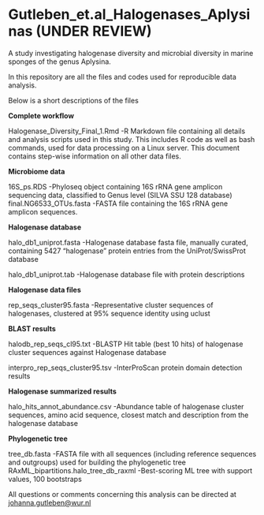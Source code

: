 # Gutleben_et.al_Halogenases_Aplysinas (UNDER REVIEW)
A study investigating halogenase diversity and  microbial diversity in marine sponges of the genus Aplysina.

In this repository are all the files and codes used for reproducible data analysis.

Below is a short descriptions of the files

**Complete workflow** 

Halogenase_Diversity_Final_1.Rmd -R Markdown file containing all details and analysis scripts used in this study. This includes R code as well as bash commands, used for data processing on a Linux server. This document contains step-wise information on all other data files.


**Microbiome data** 

16S_ps.RDS                        -Phyloseq object containing 16S rRNA gene amplicon sequencing data, classified to Genus level (SILVA SSU 128 database)  
final.NG6533_OTUs.fasta           -FASTA file containing the 16S rRNA gene amplicon sequences.

**Halogenase database**  

halo_db1_uniprot.fasta            -Halogenase database fasta file, manually curated, containing 5427 “halogenase” protein entries from the UniProt/SwissProt database

halo_db1_uniprot.tab              -Halogenase database file with protein descriptions


**Halogenase data files**

rep_seqs_cluster95.fasta          -Representative cluster sequences of halogenases, clustered at 95% sequence identity using uclust


**BLAST results**

halodb_rep_seqs_cl95.txt          -BLASTP Hit table (best 10 hits) of halogenase cluster sequences against Halogenase database

interpro_rep_seqs_cluster95.tsv   -InterProScan protein domain detection results


**Halogenase summarized results** 

halo_hits_annot_abundance.csv     -Abundance table of halogenase cluster sequences, amino acid sequence, closest match and description from the halogenase database


**Phylogenetic tree**  

tree_db.fasta                     -FASTA file with all sequences (including reference sequences and outgroups) used for building the phylogenetic tree
RAxML_bipartitions.halo_tree_db_raxml -Best-scoring ML tree with support values, 100 bootstraps



All questions or comments concerning this analysis can be directed at johanna.gutleben@wur.nl

